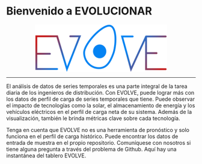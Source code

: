 # Bienvenido a EVOLUCIONAR 


<p align="center">
<img src="../images/evolve_logo.svg" width="350" style="display:flex;justify-content:center;">
</p>

---

El análisis de datos de series temporales es una parte integral de la tarea diaria de los ingenieros de distribución. Con EVOLVE, puede lograr más con los datos de perfil de carga de series temporales que tiene. Puede observar el impacto de tecnologías como la solar, el almacenamiento de energía y los vehículos eléctricos en el perfil de carga neta de su sistema. Además de la visualización, también le brinda métricas clave sobre cada tecnología.

Tenga en cuenta que EVOLVE no es una herramienta de pronóstico y solo funciona en el perfil de carga histórico. Puede encontrar los datos de entrada de muestra en el propio repositorio. Comuníquese con nosotros si tiene alguna pregunta a través del problema de Github. Aquí hay una instantánea del tablero EVOLVE.